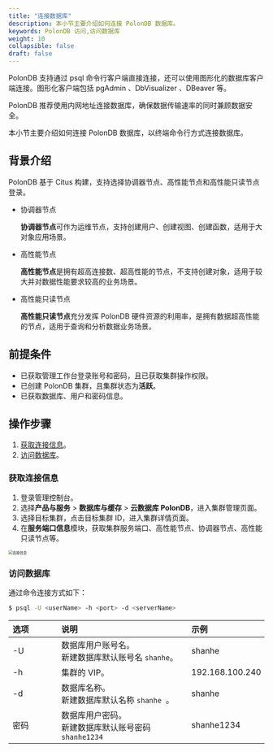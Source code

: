 ```yaml
---
title: "连接数据库"
description: 本小节主要介绍如何连接 PolonDB 数据库。 
keywords: PolonDB 访问,访问数据库
weight: 10
collapsible: false
draft: false
---
```



PolonDB 支持通过 psql 命令行客户端直接连接，还可以使用图形化的数据库客户端连接。图形化客户端包括 pgAdmin 、DbVisualizer 、DBeaver 等。

PolonDB 推荐使用内网地址连接数据库，确保数据传输速率的同时兼顾数据安全。

本小节主要介绍如何连接 PolonDB 数据库，以终端命令行方式连接数据库。

## 背景介绍

PolonDB 基于 Citus 构建，支持选择协调器节点、高性能节点和高性能只读节点登录。

- 协调器节点

   **协调器节点**可作为运维节点，支持创建用户、创建视图、创建函数，适用于大对象应用场景。

- 高性能节点

   **高性能节点**是拥有超高连接数、超高性能的节点，不支持创建对象，适用于较大并对数据性能要求较高的业务场景。

- 高性能只读节点

   **高性能只读节点**充分发挥 PolonDB 硬件资源的利用率，是拥有数据超高性能的节点，适用于查询和分析数据业务场景。

## 前提条件

- 已获取管理工作台登录账号和密码，且已获取集群操作权限。
- 已创建 PolonDB 集群，且集群状态为**活跃**。
- 已获取数据库、用户和密码信息。

## 操作步骤

1. [获取连接信息](#获取连接信息)。
2. [访问数据库](#访问数据库)。

### 获取连接信息

1. 登录管理控制台。
2. 选择**产品与服务** > **数据库与缓存** > **云数据库 PolonDB**，进入集群管理页面。
3. 选择目标集群，点击目标集群 ID，进入集群详情页面。
4. 在**服务端口信息**模块，获取集群服务端口、高性能节点、协调器节点、高性能只读节点等。

<img src="../../_images/check_access_info.png" alt="连接信息" style="zoom:50%;" />

### 访问数据库
   
通过命令连接方式如下：

```bash
$ psql -U <userName> -h <port> -d <serverName> 
```

|<span style="display:inline-block;width:80px">选项</span> |<span style="display:inline-block;width:240px">说明</span>|<span style="display:inline-block;width:280px">示例</span> |
|:----|:----|:----|
|-U           |数据库用户账号名。<br>新建数据库默认账号名 `shanhe`。      | shanhe  |
|-h          |集群的 VIP。                 |192.168.100.240|
|-d          |数据库名称。 <br>新建数据库默认名称 `shanhe `。            | shanhe  |
|密码          |数据库用户密码。<br>新建数据库默认账号密码`shanhe1234`              | shanhe1234 |
